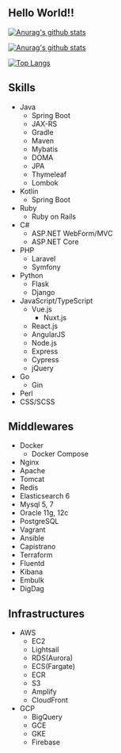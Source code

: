 ## Hello World!!
[![Anurag's github stats](https://github-readme-stats.vercel.app/api?username=inagacky&show_icons=true&theme=tokyonight&count_private=true)](https://github.com/anuraghazra/github-readme-stats)

[![Anurag's github stats](https://github-readme-stats.vercel.app/api?username=d-inagaki&show_icons=true&theme=tokyonight&count_private=true)](https://github.com/anuraghazra/github-readme-stats)

[![Top Langs](https://github-readme-stats.vercel.app/api/top-langs/?username=inagacky&show_icons=true&theme=tokyonight&count_private=true)](https://github.com/anuraghazra/github-readme-stats)

## Skills
- Java
  - Spring Boot
  - JAX-RS
  - Gradle
  - Maven
  - Mybatis
  - DOMA
  - JPA
  - Thymeleaf
  - Lombok
- Kotlin
  - Spring Boot
- Ruby
  - Ruby on Rails
- C#
  - ASP.NET WebForm/MVC
  - ASP.NET Core
- PHP
  - Laravel
  - Symfony
- Python
  - Flask
  - Django
- JavaScript/TypeScript
  - Vue.js
    - Nuxt.js
  - React.js
  - AngularJS
  - Node.js
  - Express
  - Cypress
  - jQuery
- Go
  - Gin
- Perl
- CSS/SCSS
## Middlewares
- Docker
  - Docker Compose
- Nginx
- Apache
- Tomcat
- Redis
- Elasticsearch 6
- Mysql 5, 7
- Oracle 11g, 12c
- PostgreSQL
- Vagrant
- Ansible
- Capistrano
- Terraform
- Fluentd
- Kibana
- Embulk
- DigDag

## Infrastructures
- AWS
  - EC2
  - Lightsail
  - RDS(Aurora)
  - ECS(Fargate)
  - ECR
  - S3
  - Amplify
  - CloudFront
- GCP
  - BigQuery
  - GCE
  - GKE
  - Firebase
